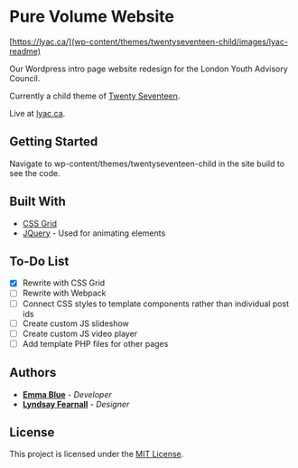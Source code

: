# Pure Volume Website

[https://lyac.ca/](wp-content/themes/twentyseventeen-child/images/lyac-readme)

Our Wordpress intro page website redesign for the London Youth Advisory Council. 

Currently a child theme of [Twenty Seventeen](https://en-ca.wordpress.org/themes/twentyseventeen/). 

Live at [lyac.ca](https://lyac.ca/). 

## Getting Started

Navigate to wp-content/themes/twentyseventeen-child in the site build to see the code. 

## Built With

* [CSS Grid](https://cssreference.io/css-grid/)
* [JQuery](https://jquery.com/) - Used for animating elements

## To-Do List

- [x] Rewrite with CSS Grid 
- [ ] Rewrite with Webpack 
- [ ] Connect CSS styles to template components rather than individual post ids
- [ ] Create custom JS slideshow 
- [ ] Create custom JS video player
- [ ] Add template PHP files for other pages 

## Authors

* [**Emma Blue**](https://github.com/EmmaBlue) - *Developer*
* [**Lyndsay Fearnall**](http://lyndsayfearnall.com/) - *Designer*

## License

This project is licensed under the [MIT License](https://opensource.org/licenses/MIT/).

